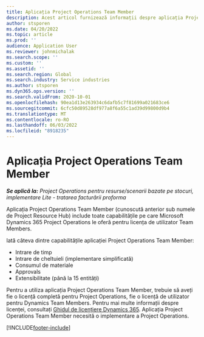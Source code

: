 ```yaml
---
title: Aplicația Project Operations Team Member
description: Acest articol furnizează informații despre aplicația Project Operations Team Member în Microsoft Dynamics 365 Project Operations.
author: stsporen
ms.date: 04/20/2022
ms.topic: article
ms.prod: ''
audience: Application User
ms.reviewer: johnmichalak
ms.search.scope: ''
ms.custom: ''
ms.assetid: ''
ms.search.region: Global
ms.search.industry: Service industries
ms.author: stsporen
ms.dyn365.ops.version: ''
ms.search.validFrom: 2020-10-01
ms.openlocfilehash: 90ea1d13e263934c6dafb5c7f81699a021683ce6
ms.sourcegitcommit: 6cfc50d89528df977a8f6a55c1ad39d99800d9b4
ms.translationtype: MT
ms.contentlocale: ro-RO
ms.lasthandoff: 06/03/2022
ms.locfileid: "8918235"
---
```

# <a name="project-operations-team-member-app"></a>Aplicația Project Operations Team Member

_**Se aplică la:** Project Operations pentru resurse/scenarii bazate pe stocuri, implementare Lite - tratarea facturării proforma_

Aplicația Project Operations Team Member (cunoscută anterior sub numele de Project Resource Hub) include toate capabilitățile pe care Microsoft Dynamics 365 Project Operations le oferă pentru licența de utilizator Team Members.

Iată câteva dintre capabilitățile aplicației Project Operations Team Member:

- Intrare de timp
- Intrare de cheltuieli (implementare simplificată)
- Consumul de materiale
- Approvals
- Extensibilitate (până la 15 entități)

Pentru a utiliza aplicația Project Operations Team Member, trebuie să aveți fie o licență completă pentru Project Operations, fie o licență de utilizator pentru Dynamics Team Members. Pentru mai multe informații despre licenței, consultați [Ghidul de licențiere Dynamics 365](https://go.microsoft.com/fwlink/?LinkId=866544&clcid=0x409). Aplicația Project Operations Team Member necesită o implementare a Project Operations.

[!INCLUDE[footer-include](../includes/footer-banner.md)]
